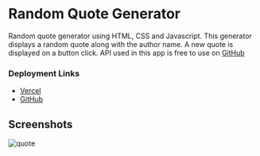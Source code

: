 # Random Quote Generator
Random quote generator using HTML, CSS and Javascript. This generator displays a random quote along with the author name. A new quote is displayed on a button click. API used in this app is free to use on [GitHub](https://github.com/lukePeavey/quotable)

### Deployment Links
- [Vercel](https://random-quote-generator-harsh1x4.vercel.app)
- [GitHub](https://harsh1x4.github.io/Random-Quote-Generator/)

## Screenshots
![quote](https://user-images.githubusercontent.com/93096721/196090322-a12daa8e-3f64-49cb-afdb-5a6dfa43594a.png)
